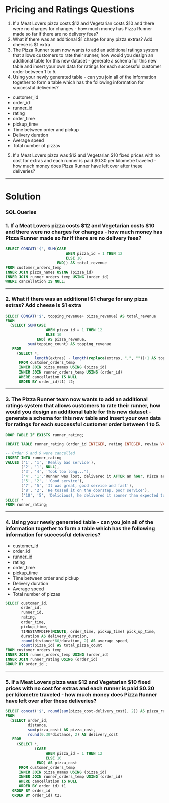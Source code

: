 # Pricing and Ratings Questions

1. If a Meat Lovers pizza costs $12 and Vegetarian costs $10 and there were no charges for changes - how much money has Pizza Runner made so far if there are no delivery fees?
2. What if there was an additional $1 charge for any pizza extras?
Add cheese is $1 extra
3. The Pizza Runner team now wants to add an additional ratings system that allows customers to rate their runner, how would you design an additional table for this new dataset - generate a schema for this new table and insert your own data for ratings for each successful customer order between 1 to 5.
4. Using your newly generated table - can you join all of the information together to form a table which has the following information for successful deliveries?
* customer_id
* order_id
* runner_id
* rating
* order_time
* pickup_time
* Time between order and pickup
* Delivery duration
* Average speed
* Total number of pizzas
5. If a Meat Lovers pizza was $12 and Vegetarian $10 fixed prices with no cost for extras and each runner is paid $0.30 per kilometre traveled - how much money does Pizza Runner have left over after these deliveries?

***
# Solution
### SQL Queries

### 1. If a Meat Lovers pizza costs $12 and Vegetarian costs $10 and there were no charges for changes - how much money has Pizza Runner made so far if there are no delivery fees?
```sql
SELECT CONCAT('$', SUM(CASE
                           WHEN pizza_id = 1 THEN 12
                           ELSE 10
                       END)) AS total_revenue
FROM customer_orders_temp
INNER JOIN pizza_names USING (pizza_id)
INNER JOIN runner_orders_temp USING (order_id)
WHERE cancellation IS NULL;
```

***
### 2. What if there was an additional $1 charge for any pizza extras? Add cheese is $1 extra
```sql
SELECT CONCAT('$', topping_revenue+ pizza_revenue) AS total_revenue
FROM
  (SELECT SUM(CASE
                  WHEN pizza_id = 1 THEN 12
                  ELSE 10
              END) AS pizza_revenue,
          sum(topping_count) AS topping_revenue
   FROM
     (SELECT *,
             length(extras) - length(replace(extras, ",", ""))+1 AS topping_count
      FROM customer_orders_temp
      INNER JOIN pizza_names USING (pizza_id)
      INNER JOIN runner_orders_temp USING (order_id)
      WHERE cancellation IS NULL
      ORDER BY order_id)t1) t2;
```

***
### 3. The Pizza Runner team now wants to add an additional ratings system that allows customers to rate their runner, how would you design an additional table for this new dataset - generate a schema for this new table and insert your own data for ratings for each successful customer order between 1 to 5.
```sql
DROP TABLE IF EXISTS runner_rating;

CREATE TABLE runner_rating (order_id INTEGER, rating INTEGER, review VARCHAR(100)) ;

-- Order 6 and 9 were cancelled
INSERT INTO runner_rating
VALUES ('1', '1', 'Really bad service'),
       ('2', '1', NULL),
       ('3', '4', 'Took too long..."),
       ('4', '1','Runner was lost, delivered it AFTER an hour. Pizza arrived cold' ),
       ('5', '2', ''Good service'),
       ('7', '5', 'It was great, good service and fast'),
       ('8', '2', 'He tossed it on the doorstep, poor service'),
       ('10', '5', 'Delicious!, he delivered it sooner than expected too!');
SELECT *
FROM runner_rating;
```

***
### 4. Using your newly generated table - can you join all of the information together to form a table which has the following information for successful deliveries?
* customer_id
* order_id
* runner_id
* rating
* order_time
* pickup_time
* Time between order and pickup
* Delivery duration
* Average speed
* Total number of pizzas
```sql
SELECT customer_id,
       order_id,
       runner_id,
       rating,
       order_time,
       pickup_time,
       TIMESTAMPDIFF(MINUTE, order_time, pickup_time) pick_up_time,
       duration AS delivery_duration,
       round(distance*60/duration, 2) AS average_speed,
       count(pizza_id) AS total_pizza_count
FROM customer_orders_temp
INNER JOIN runner_orders_temp USING (order_id)
INNER JOIN runner_rating USING (order_id)
GROUP BY order_id ;
```

***
### 5. If a Meat Lovers pizza was $12 and Vegetarian $10 fixed prices with no cost for extras and each runner is paid $0.30 per kilometre traveled - how much money does Pizza Runner have left over after these deliveries?
```sql
SELECT concat('$', round(sum(pizza_cost-delivery_cost), 2)) AS pizza_runner_revenue
FROM
  (SELECT order_id,
          distance,
          sum(pizza_cost) AS pizza_cost,
          round(0.30*distance, 2) AS delivery_cost
   FROM
     (SELECT *,
             (CASE
                  WHEN pizza_id = 1 THEN 12
                  ELSE 10
              END) AS pizza_cost
      FROM customer_orders_temp
      INNER JOIN pizza_names USING (pizza_id)
      INNER JOIN runner_orders_temp USING (order_id)
      WHERE cancellation IS NULL
      ORDER BY order_id) t1
   GROUP BY order_id
   ORDER BY order_id) t2;
```